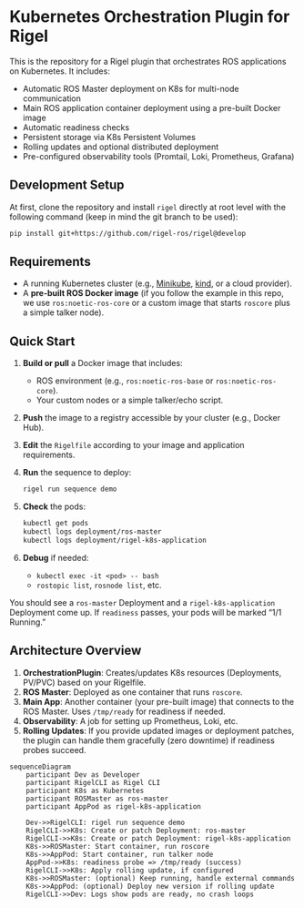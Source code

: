 # Kubernetes Orchestration Plugin for Rigel

This is the repository for a Rigel plugin that orchestrates ROS applications on Kubernetes. It includes:

- Automatic ROS Master deployment on K8s for multi-node communication
- Main ROS application container deployment using a pre-built Docker image
- Automatic readiness checks
- Persistent storage via K8s Persistent Volumes
- Rolling updates and optional distributed deployment
- Pre-configured observability tools (Promtail, Loki, Prometheus, Grafana)

## Development Setup

At first, clone the repository and install `rigel` directly at root level with the following command (keep in mind the git branch to be used):

```bash
pip install git+https://github.com/rigel-ros/rigel@develop
```

## Requirements

- A running Kubernetes cluster (e.g., [Minikube](https://minikube.sigs.k8s.io/docs/), [kind](https://kind.sigs.k8s.io/), or a cloud provider).
- A **pre-built ROS Docker image** (if you follow the example in this repo, we use `ros:noetic-ros-core` or a custom image that starts `roscore` plus a simple talker node).

## Quick Start

1. **Build or pull** a Docker image that includes:
   - ROS environment (e.g., `ros:noetic-ros-base` or `ros:noetic-ros-core`).
   - Your custom nodes or a simple talker/echo script.

2. **Push** the image to a registry accessible by your cluster (e.g., Docker Hub).

3. **Edit** the `Rigelfile` according to your image and application requirements.

4. **Run** the sequence to deploy:
   ```bash
   rigel run sequence demo
   ```

5. **Check** the pods:
   ```bash
   kubectl get pods
   kubectl logs deployment/ros-master
   kubectl logs deployment/rigel-k8s-application
   ```

6. **Debug** if needed:
   - `kubectl exec -it <pod> -- bash`
   - `rostopic list`, `rosnode list`, etc.

You should see a `ros-master` Deployment and a `rigel-k8s-application` Deployment come up. If `readiness` passes, your pods will be marked “1/1 Running.”

## Architecture Overview

1. **OrchestrationPlugin**: Creates/updates K8s resources (Deployments, PV/PVC) based on your Rigelfile.
2. **ROS Master**: Deployed as one container that runs `roscore`.
3. **Main App**: Another container (your pre-built image) that connects to the ROS Master. Uses `/tmp/ready` for readiness if needed.
4. **Observability**: A job for setting up Prometheus, Loki, etc.
5. **Rolling Updates**: If you provide updated images or deployment patches, the plugin can handle them gracefully (zero downtime) if readiness probes succeed.

```mermaid
sequenceDiagram
    participant Dev as Developer
    participant RigelCLI as Rigel CLI
    participant K8s as Kubernetes
    participant ROSMaster as ros-master
    participant AppPod as rigel-k8s-application

    Dev->>RigelCLI: rigel run sequence demo
    RigelCLI->>K8s: Create or patch Deployment: ros-master
    RigelCLI->>K8s: Create or patch Deployment: rigel-k8s-application
    K8s->>ROSMaster: Start container, run roscore
    K8s->>AppPod: Start container, run talker node
    AppPod->>K8s: readiness probe => /tmp/ready (success)
    RigelCLI->>K8s: Apply rolling update, if configured
    K8s->>ROSMaster: (optional) Keep running, handle external commands
    K8s->>AppPod: (optional) Deploy new version if rolling update
    RigelCLI->>Dev: Logs show pods are ready, no crash loops
```
